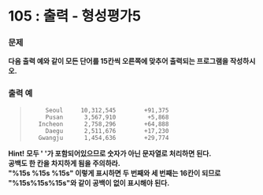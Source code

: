 # 105 : 출력 - 형성평가5

### 문제
**다음 출력 예와 같이 모든 단어를 15칸씩 오른쪽에 맞추어 출력되는 프로그램을 작성하시오.**

### 출력 예
>          Seoul     10,312,545        +91,375
>          Pusan      3,567,910         +5,868
>        Incheon      2,758,296        +64,888
>          Daegu      2,511,676        +17,230
>        Gwangju      1,454,636        +29,774

**Hint!**
**모두 ' '가 포함되어있으므로 숫자가 아닌 문자열로 처리하면 된다.<br>
공백도 한 칸을 차지하게 됨을 주의하라.<br>
"%15s %15s %15s" 이렇게 표시하면 두 번째와 세 번째는 16칸이 되므로 "%15s%15s%15s"와 같이 공백이 없이 표시해야 된다.**
        
